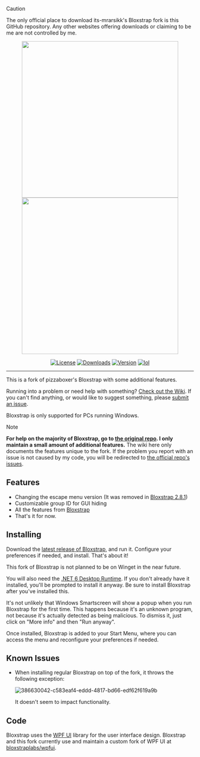 > [!CAUTION]
> The only official place to download its-mrarsikk's Bloxstrap fork is this GitHub repository. Any other websites offering downloads or claiming to be me are not controlled by me.

<p align="center">
    <img src="https://github.com/pizzaboxer/bloxstrap/raw/main/Images/Bloxstrap-full-dark.png#gh-dark-mode-only" width="420">
    <img src="https://github.com/pizzaboxer/bloxstrap/raw/main/Images/Bloxstrap-full-light.png#gh-light-mode-only" width="420">
</p>

<div align="center">

[![License][shield-repo-license]][repo-license]
[![Downloads][shield-repo-releases]][repo-releases]
[![Version][shield-repo-latest]][repo-latest]
[![lol][shield-tenor-meme]][tenor-gif]

</div>

----

This is a fork of pizzaboxer's Bloxstrap with some additional features.

Running into a problem or need help with something? [Check out the Wiki](https://github.com/its-mrarsikk/bloxstrap/wiki). If you can't find anything, or would like to suggest something, please [submit an issue](https://github.com/its-mrarsikk/bloxstrap/issues).

Bloxstrap is only supported for PCs running Windows.

> [!NOTE]
> **For help on the majority of Bloxstrap, go to [the original repo](https://github.com/bloxstraplabs/bloxstrap). I only maintain a small amount of additional features.**
> The wiki here only documents the features unique to the fork. If the problem you report with an issue is not caused by my code, you will be redirected to [the official repo's issues](https://github.com/bloxstraplabs/bloxstrap/issues).

## Features

- Changing the escape menu version (It was removed in [Bloxstrap 2.8.1](https://github.com/bloxstraplabs/bloxstrap/releases/tag/v2.8.1))
- Customizable group ID for GUI hiding
- All the features from [Bloxstrap](https://github.com/bloxstraplabs/bloxstrap)
- That's it for now.

## Installing
Download the [latest release of Bloxstrap](https://github.com/its-mrarsikk/bloxstrap/releases/latest), and run it. Configure your preferences if needed, and install. That's about it!

This fork of Bloxstrap is not planned to be on Winget in the near future.

You will also need the [.NET 6 Desktop Runtime](https://aka.ms/dotnet-core-applaunch?missing_runtime=true&arch=x64&rid=win11-x64&apphost_version=6.0.16&gui=true). If you don't already have it installed, you'll be prompted to install it anyway. Be sure to install Bloxstrap after you've installed this.

It's not unlikely that Windows Smartscreen will show a popup when you run Bloxstrap for the first time. This happens because it's an unknown program, not because it's actually detected as being malicious. To dismiss it, just click on "More info" and then "Run anyway".

Once installed, Bloxstrap is added to your Start Menu, where you can access the menu and reconfigure your preferences if needed.

## Known Issues
- When installing regular Bloxstrap on top of the fork, it throws the following exception: 

    ![386630042-c583eaf4-eddd-4817-bd66-edf62f619a9b](https://github.com/user-attachments/assets/6a000898-bbbd-49b7-8380-436334b85677)

    It doesn't seem to impact functionality.

## Code

Bloxstrap uses the [WPF UI](https://github.com/lepoco/wpfui) library for the user interface design. Bloxstrap and this fork currently use and maintain a custom fork of WPF UI at [bloxstraplabs/wpfui](https://github.com/bloxstraplabs/wpfui).

[shield-repo-license]:  https://img.shields.io/github/license/its-mrarsikk/bloxstrap
[shield-repo-releases]: https://img.shields.io/github/downloads/its-mrarsikk/bloxstrap/latest/total?color=981bfe
[shield-repo-latest]:   https://img.shields.io/github/v/release/its-mrarsikk/bloxstrap?color=7a39fb

[shield-tenor-meme]:     https://img.shields.io/badge/i_don't_know-what_i'm_doing-red?style=flat

[repo-license]:  https://github.com/its-mrarsikk/bloxstrap/blob/main/LICENSE
[repo-releases]: https://github.com/its-mrarsikk/bloxstrap/releases
[repo-latest]:   https://github.com/its-mrarsikk/bloxstrap/releases/latest

[tenor-gif]:       https://media.tenor.com/YcDveQiIWf4AAAAd/roblox-explosion.gif

